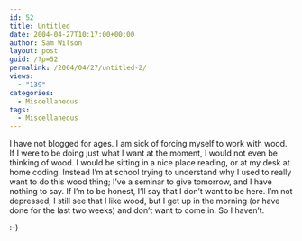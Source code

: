 ```yaml
---
id: 52
title: Untitled
date: 2004-04-27T10:17:00+00:00
author: Sam Wilson
layout: post
guid: /?p=52
permalink: /2004/04/27/untitled-2/
views:
  - "139"
categories:
  - Miscellaneous
tags:
  - Miscellaneous
---
```

I have not blogged for ages. I am sick of forcing myself to work with wood. If I were to be doing just what I want at the moment, I would not even be thinking of wood. I would be sitting in a nice place reading, or at my desk at home coding. Instead I&#8217;m at school trying to understand why I used to really want to do this wood thing; I&#8217;ve a seminar to give tomorrow, and I have nothing to say. If I&#8217;m to be honest, I&#8217;ll say that I don&#8217;t want to be here. I&#8217;m not depressed, I still see that I like wood, but I get up in the morning (or have done for the last two weeks) and don&#8217;t want to come in. So I haven&#8217;t.

:-)